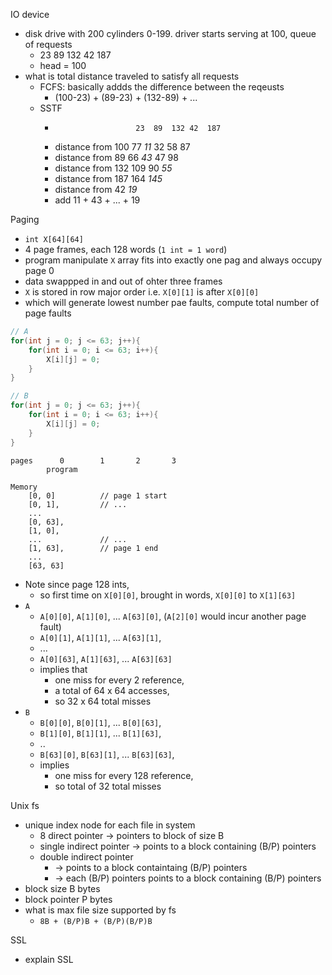IO device
+ disk drive with 200 cylinders 0-199. driver starts serving at 100, queue of requests 
    + 23  89  132 42  187
    + head = 100
+ what is total distance traveled to satisfy all requests 
    + FCFS: basically addds the difference between the reqeusts
        + (100-23) + (89-23) + (132-89) + ...
    + SSTF
        +                       23  89  132 42  187
        + distance from 100     77 _11_ 32  58  87
        + distance from 89      66     _43_ 47  98
        + distance from 132     109         90 _55_
        + distance from 187     164        _145_
        + distance from 42     _19_
        + add 11 + 43 + ... + 19


Paging
+ `int X[64][64]` 
+ 4 page frames, each 128 words (`1 int = 1 word`)
+ program manipulate `X` array fits into exactly one pag and always occupy page 0
+ data swappped in and out of ohter three frames
+ `X` is stored in row major order i.e. `X[0][1]` is after `X[0][0]`
+ which will generate lowest number pae faults, compute total number of page faults


```c
// A
for(int j = 0; j <= 63; j++){
    for(int i = 0; i <= 63; i++){
        X[i][j] = 0;
    }
}
```

```c
// B
for(int j = 0; j <= 63; j++){
    for(int i = 0; i <= 63; i++){
        X[i][j] = 0;
    }
}
```


```
pages      0        1       2       3
        program     

Memory 
    [0, 0]          // page 1 start
    [0, 1],         // ...
    ...
    [0, 63],
    [1, 0],
    ...             // ...
    [1, 63],        // page 1 end
    ...
    [63, 63]
```
+ Note since page 128 ints, 
    + so first time on `X[0][0]`, brought in words, `X[0][0]` to `X[1][63]`
+ `A` 
    + `A[0][0]`, `A[1][0]`, ... `A[63][0]`,     (`A[2][0]` would incur another page fault)   
    + `A[0][1]`, `A[1][1]`, ... `A[63][1]`, 
    + ...
    + `A[0][63]`, `A[1][63]`, ... `A[63][63]`
    + implies that 
        + one miss for every 2 reference, 
        + a total of 64 x 64 accesses, 
        + so 32 x 64 total misses
+ `B`
    + `B[0][0]`, `B[0][1]`, ... `B[0][63]`,    
    + `B[1][0]`, `B[1][1]`, ... `B[1][63]`, 
    + ..
    + `B[63][0]`, `B[63][1]`, ... `B[63][63]`,
    + implies 
        + one miss for every 128 reference, 
        + so total of 32 total misses





Unix fs
+ unique index node for each file in system 
    + 8 direct pointer -> pointers to block of size B
    + single indirect pointer -> points to a block containing (B/P) pointers
    + double indirect pointer
        + -> points to a block containtaing (B/P) pointers 
        + -> each (B/P) pointers points to a block containing (B/P) pointers
+ block size B bytes
+ block pointer P bytes
+ what is max file size supported by fs
    + `8B + (B/P)B + (B/P)(B/P)B`




SSL
+ explain SSL